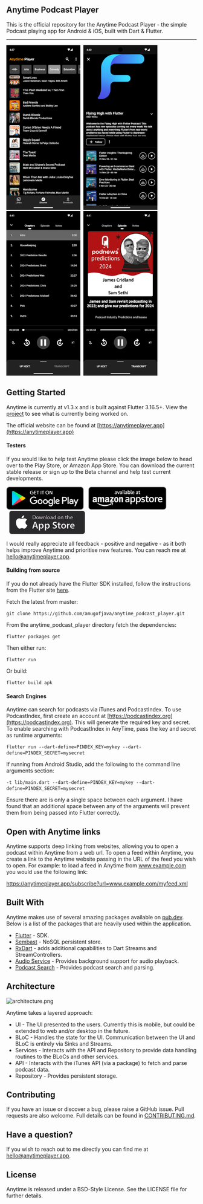 ## Anytime Podcast Player

This is the official repository for the Anytime Podcast Player - the simple Podcast playing app for
Android & iOS, built with Dart & Flutter.
***

![screenshot1.png](docs/screenshot1b.png)&nbsp;
![screenshot2.png](docs/screenshot2b.png)&nbsp;
![screenshot3.png](docs/screenshot3b.png)&nbsp;
![screenshot3.png](docs/screenshot4b.png)&nbsp;

## Getting Started

Anytime is currently at v1.3.x and is built against Flutter 3.16.5+. View
the [project](https://github.com/amugofjava/anytime_podcast_player/projects/1) to
see what is currently being worked on.

The official website can be found at [https://anytimeplayer.app](https://anytimeplayer.app)

#### Testers

If you would like to help test Anytime please click the image below to head over to the Play Store,
or Amazon App Store.
You can download the current stable release or sign up to the Beta channel and help test
current developments.

<a href='https://play.google.com/store/apps/details?id=uk.me.amugofjava.anytime&pcampaignid=pcampaignidMKT-Other-global-all-co-prtnr-py-PartBadge-Mar2515-1'><img alt="Get it on Google Play" height="61" src="docs/google-play-badge.png"/></a>
&nbsp;
<a href="https://www.amazon.com/gp/product/B09C4J7NL5"><img src="docs/amazon-appstore-badge-english-black.png" height="61" alt="Anytime Play Store Link" target="_blank"></a>
<a href="https://apps.apple.com/us/app/anytime-podcast-player/id1582300839#?platform=iphone"><img src="docs/apple.png" height="61" style="padding-left: 8px;" alt="Anytime App Store Link" target="_blank"></a>

I would really appreciate all feedback - positive and negative - as it both helps improve Anytime
and prioritise new features. You can reach me
at [hello@anytimeplayer.app](mailto:hello@anytimeplayer.app).

#### Building from source

If you do not already have the Flutter SDK installed, follow the instructions from the
Flutter site [here](https://flutter.dev/docs/get-started/install).

Fetch the latest from master:

```
git clone https://github.com/amugofjava/anytime_podcast_player.git
```

From the anytime_podcast_player directory fetch the dependencies:

```
flutter packages get
```

Then either run:

```
flutter run
```

Or build:

```
flutter build apk
```

#### Search Engines

Anytime can search for podcasts via iTunes and PodcastIndex. To use PodcastIndex, first create
an account at [https://podcastindex.org](https://podcastindex.org). This will generate the required
key
and secret. To enable searching with PodcastIndex in AnyTime, pass the key and secret as runtime
arguments:

```
flutter run --dart-define=PINDEX_KEY=mykey --dart-define=PINDEX_SECRET=mysecret
```

If running from Android Studio, add the following to the command line arguments section:

```
-t lib/main.dart --dart-define=PINDEX_KEY=mykey --dart-define=PINDEX_SECRET=mysecret
```

Ensure there are is only a single space between each argument. I have found that an additional space
between any
of the arguments will prevent them from being passed into Flutter correctly.

## Open with Anytime links

Anytime supports deep linking from websites, allowing you to open a podcast within Anytime from a
web url. To open a feed
within Anytime, you create a link to the Anytime website passing in the URL of the feed you
wish to open. For example: to load a feed in Anytime from www.example.com you would use the
following link:

https://anytimeplayer.app/subscribe?url=www.example.com/myfeed.xml

## Built With

Anytime makes use of several amazing packages available on [pub.dev](https://pub.dev). Below is a
list of the packages that
are heavily used within the application.

* [Flutter](https://flutter.dev/) - SDK.
* [Sembast](https://pub.dev/packages/sembast) - NoSQL persistent store.
* [RxDart](https://pub.dev/packages/rxdart) - adds additional capabilities to Dart Streams and
  StreamControllers.
* [Audio Service](https://pub.dev/packages/audio_service) - Provides background support for audio
  playback.
* [Podcast Search](https://pub.dev/packages/podcast_search) - Provides podcast search and parsing.

## Architecture

![architecture.png](docs/architecture_small.png)

Anytime takes a layered approach:

* UI - The UI presented to the users. Currently this is mobile, but could be extended to web and/or
  desktop in the future.
* BLoC - Handles the state for the UI. Communication between the UI and BLoC is entirely via Sinks
  and Streams.
* Services - Interacts with the API and Repository to provide data handling routines to the BLoCs
  and other services.
* API - Interacts with the iTunes API (via a package) to fetch and parse podcast data.
* Repository - Provides persistent storage.

## Contributing

If you have an issue or discover a bug, please raise a GitHub issue. Pull requests are also welcome.
Full details can be found in [CONTRIBUTING.md](CONTRIBUTING.md).

## Have a question?

If you wish to reach out to me directly you can find me
at [hello@anytimeplayer.app](mailto:hello@anytimeplayer.app).

## License

Anytime is released under a BSD-Style License. See the LICENSE file for further details.